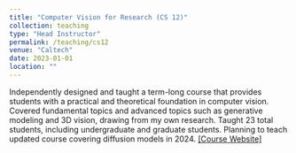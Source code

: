 ```yaml
---
title: "Computer Vision for Research (CS 12)"
collection: teaching
type: "Head Instructor"
permalink: /teaching/cs12
venue: "Caltech"
date: 2023-01-01
location: ""
---
```


Independently designed and taught a term-long course that provides students with a practical and theoretical foundation in computer vision. Covered fundamental topics and advanced topics such as generative modeling and 3D vision, drawing from my own research. Taught 23 total students, including undergraduate and graduate students. Planning to teach updated course covering diffusion models in 2024. [[Course Website]](https://sites.google.com/view/cs-12-cv-for-research/home?authuser=0)